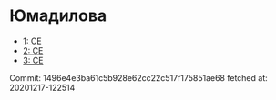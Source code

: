 # Юмадилова
- [1: CE](1.md)
- [2: CE](2.md)
- [3: CE](3.md)

Commit: 1496e4e3ba61c5b928e62cc22c517f175851ae68
 fetched at: 20201217-122514
